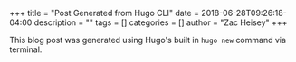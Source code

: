 +++
title = "Post Generated from Hugo CLI"
date = 2018-06-28T09:26:18-04:00
description = ""
tags = []
categories = []
author = "Zac Heisey"
+++

This blog post was generated using Hugo's built in `hugo new` command via terminal.
